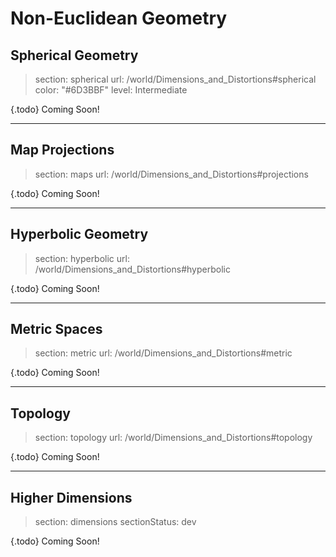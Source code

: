 # Non-Euclidean Geometry

## Spherical Geometry

> section: spherical
> url: /world/Dimensions_and_Distortions#spherical
> color: "#6D3BBF"
> level: Intermediate

{.todo} Coming Soon!

---

## Map Projections

> section: maps
> url: /world/Dimensions_and_Distortions#projections

{.todo} Coming Soon!

---

## Hyperbolic Geometry

> section: hyperbolic
> url: /world/Dimensions_and_Distortions#hyperbolic

{.todo} Coming Soon!

---

## Metric Spaces

> section: metric
> url: /world/Dimensions_and_Distortions#metric

{.todo} Coming Soon!

---

## Topology

> section: topology
> url: /world/Dimensions_and_Distortions#topology

{.todo} Coming Soon!

---

## Higher Dimensions

> section: dimensions
> sectionStatus: dev

{.todo} Coming Soon!
